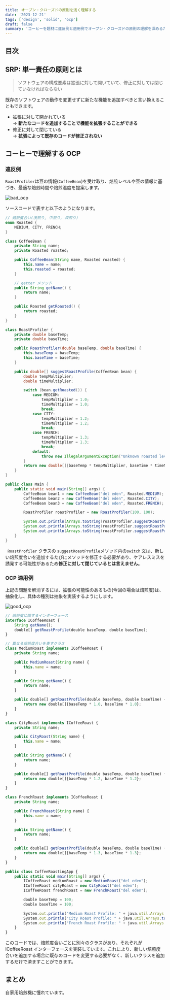 ```yaml
---
title: オープン・クローズドの原則を浅く理解する
date: '2023-12-21'
tags: ['design', 'solid', 'ocp']
draft: false
summary: 'コーヒーを題材に違反例と適用例でオープン・クローズドの原則の理解を深めるための記事'
---
```


## 目次

<TOCInline toc={props.toc} exclude="目次" toHeading={3} />

## SRP: 単一責任の原則とは

> ソフトウェアの構成要素は拡張に対して開いていて、修正に対しては閉じていなければならない

既存のソフトウェアの動作を変更せずに新たな機能を追加すべきと言い換えることもできます。

- 拡張に対して開かれている  
  → **新たなコードを追加することで機能を拡張することができる**
- 修正に対して閉じている  
  → **拡張によって既存のコードが修正されない**

## コーヒーで理解する OCP

### 違反例

`RoastProfiler`は豆の情報(`CoffeeBean`)を受け取り、焙煎レベルや豆の情報に基づき、最適な焙煎時間や焙煎温度を提案します。

![bad_ocp](/static/images/design/solid/open_closed/bad_ocp.png)

ソースコードで表すと以下のようになります。

```java
// 焙煎度合い(浅煎り, 中煎り, 深煎り)
enum Roasted {
    MEDIUM, CITY, FRENCH;
}

class CoffeeBean {
    private String name;
    private Roasted roasted;

    public CoffeeBean(String name, Roasted roasted) {
        this.name = name;
        this.roasted = roasted;
    }

    // getter メソッド
    public String getName() {
        return name;
    }

    public Roasted getRoasted() {
        return roasted;
    }
}

class RoastProfiler {
    private double baseTemp;
    private double baseTime;

    public RoastProfiler(double baseTemp, double baseTime) {
        this.baseTemp = baseTemp;
        this.baseTime = baseTime;
    }

    public double[] suggestRoastProfile(CoffeeBean bean) {
        double tempMultiplier;
        double timeMultiplier;

        switch (bean.getRoasted()) {
            case MEDIUM:
                tempMultiplier = 1.0;
                timeMultiplier = 1.0;
                break;
            case CITY:
                tempMultiplier = 1.2;
                timeMultiplier = 1.2;
                break;
            case FRENCH:
                tempMultiplier = 1.3;
                timeMultiplier = 1.3;
                break;
            default:
                throw new IllegalArgumentException("Unknown roasted level: " + bean.getRoasted());
        }
        return new double[]{baseTemp * tempMultiplier, baseTime * timeMultiplier};
    }
}

public class Main {
    public static void main(String[] args) {
        CoffeeBean bean1 = new CoffeeBean("del eden", Roasted.MEDIUM);
        CoffeeBean bean2 = new CoffeeBean("del eden", Roasted.CITY);
        CoffeeBean bean3 = new CoffeeBean("del eden", Roasted.FRENCH);

        RoastProfiler roastProfiler = new RoastProfiler(100, 100);

        System.out.println(Arrays.toString(roastProfiler.suggestRoastProfile(bean1)));
        System.out.println(Arrays.toString(roastProfiler.suggestRoastProfile(bean2)));
        System.out.println(Arrays.toString(roastProfiler.suggestRoastProfile(bean3)));
    }
}
```

` RoastProfiler` クラスの `suggestRoastProfile`メソッド内の`switch` 文は、新しい焙煎度合いを追加するたびにメソッドを修正する必要があり、ケアレスミスを誘発する可能性があるため**修正に対して閉じているとは言えません**。

### OCP 適用例

上記の問題を解消するには、拡張の可能性のあるもの(今回の場合は焙煎度)は、抽象化し、具体の種別は抽象を実装するようにします。

![good_ocp](/static/images/design/solid/open_closed/good_ocp.png)

```typescript
// 焙煎度に関するインターフェース
interface ICoffeeRoast {
    String getName();
    double[] getRoastProfile(double baseTemp, double baseTime);
}

// 異なる焙煎度合いを表すクラス
class MediumRoast implements ICoffeeRoast {
    private String name;

    public MediumRoast(String name) {
        this.name = name;
    }

    public String getName() {
        return name;
    }

    public double[] getRoastProfile(double baseTemp, double baseTime) {
        return new double[]{baseTemp * 1.0, baseTime * 1.0};
    }
}

class CityRoast implements ICoffeeRoast {
    private String name;

    public CityRoast(String name) {
        this.name = name;
    }

    public String getName() {
        return name;
    }

    public double[] getRoastProfile(double baseTemp, double baseTime) {
        return new double[]{baseTemp * 1.2, baseTime * 1.2};
    }
}

class FrenchRoast implements ICoffeeRoast {
    private String name;

    public FrenchRoast(String name) {
        this.name = name;
    }

    public String getName() {
        return name;
    }

    public double[] getRoastProfile(double baseTemp, double baseTime) {
        return new double[]{baseTemp * 1.3, baseTime * 1.3};
    }
}

public class CoffeeRoastingApp {
    public static void main(String[] args) {
        ICoffeeRoast mediumRoast = new MediumRoast("del eden");
        ICoffeeRoast cityRoast = new CityRoast("del eden");
        ICoffeeRoast frenchRoast = new FrenchRoast("del eden");

        double baseTemp = 100;
        double baseTime = 100;

        System.out.println("Medium Roast Profile: " + java.util.Arrays.toString(mediumRoast.getRoastProfile(baseTemp, baseTime)));
        System.out.println("City Roast Profile: " + java.util.Arrays.toString(cityRoast.getRoastProfile(baseTemp, baseTime)));
        System.out.println("French Roast Profile: " + java.util.Arrays.toString(frenchRoast.getRoastProfile(baseTemp, baseTime)));
    }
}
```

このコードでは、焙煎度合いごとに別々のクラスがあり、それぞれが ICoffeeRoast インターフェースを実装しています。これにより、新しい焙煎度合いを追加する場合に既存のコードを変更する必要がなく、新しいクラスを追加するだけで済ますことができます。

## まとめ

自家用焙煎機に憧れています。
